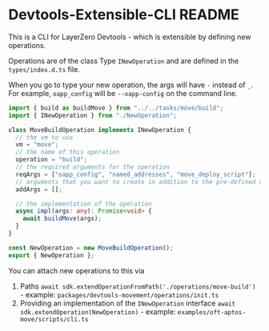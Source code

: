 # Devtools-Extensible-CLI README

This is a CLI for LayerZero Devtools - which is extensible by defining new operations.

Operations are of the class Type `INewOperation` and are defined in the `types/index.d.ts` file.

When you go to type your new operation, the args will have `-` instead of `_`.
For example, `oapp_config` will be `--oapp-config` on the command line.

```ts
import { build as buildMove } from "../../tasks/move/build";
import { INewOperation } from "./NewOperation";

class MoveBuildOperation implements INewOperation {
  // the vm to use
  vm = "move";
  // the name of this operation
  operation = "build";
  // the required arguments for the operation
  reqArgs = ["oapp_config", "named_addresses", "move_deploy_script"];
  // arguments that you want to create in addition to the pre-defined ones
  addArgs = [];

  // the implementation of the operation
  async impl(args: any): Promise<void> {
    await buildMove(args);
  }
}

const NewOperation = new MoveBuildOperation();
export { NewOperation };
```

You can attach new operations to this via

1. Paths `await sdk.extendOperationFromPath('./operations/move-build')` - example: `packages/devtools-movement/operations/init.ts`
2. Providing an implementation of the `INewOperation` interface `await sdk.extendOperation(NewOperation)` - example: `examples/oft-aptos-move/scripts/cli.ts`
